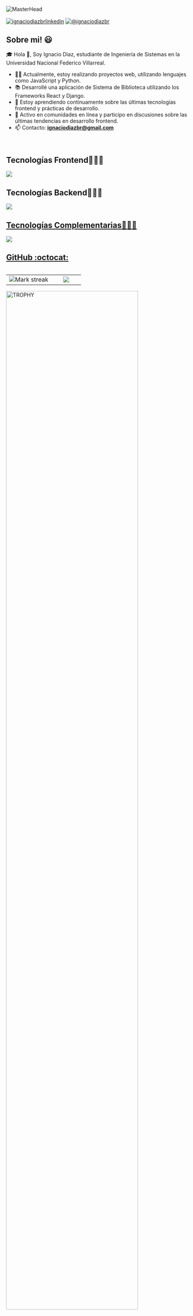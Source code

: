 ![MasterHead](https://i.imgur.com/Uf58jpH.png)
<!--<h1 align="center">Hola 👋, Soy Ignacio Diaz</h1>-->
<a href="https://linkedin.com/in/ignaciodiazbr" target="_blank"><img align="center" src="https://img.shields.io/badge/LinkedIn-0077B5?style=for-the-badge&logo=linkedin&logoColor=white" alt="ignaciodiazbrlinkedin"/></a>
<a href = "mailto:ignaciodiazbr@gmail.com" target="blank"><img align="center" src="https://img.shields.io/badge/Gmail-D14836?style=for-the-badge&logo=gmail&logoColor=white" alt="@ignaciodiazbr"  /></a>
  </p>
  
<h2>Sobre mi! 😃</h2>
<!--Intro start-->

<!--<img align="right" alt="Coding" width="350" src="https://miro.medium.com/v2/resize:fit:679/1*yw0TnheAGN-LPneDaTlaxw.gif"/>-->
<p align="left">
🎓 Hola 👋, Soy Ignacio Diaz, estudiante de Ingeniería de Sistemas en la Universidad Nacional Federico Villarreal.
  
- 👨‍💻 Actualmente, estoy realizando proyectos web, utilizando lenguajes como JavaScript y Python.
- 📚 Desarrollé una aplicación de Sistema de Biblioteca utilizando los Frameworks React y Django.
- 🌱 Estoy aprendiendo continuamente sobre las últimas tecnologías frontend y prácticas de desarrollo.
- 🤝 Activo en comunidades en línea y participo en discusiones sobre las últimas tendencias en desarrollo frontend.
- 📫 Contacto: **ignaciodiazbr@gmail.com**
<!--Intro end-->
</p>
<br>
<h2 >Tecnologías Frontend👨🏻‍💻</h2>
<!--tech stack icons-->
<p align="left">
  <a href="https://skillicons.dev">
    <img src="https://skillicons.dev/icons?i=js,ts,react,nextjs,prisma,tailwind,bootstrap,html,css,sass,materialui&perline=12" />
  </a>
</p>

<h2 >Tecnologías Backend👨🏻‍💻</h2>
<p align="left">
  <a href="https://skillicons.dev">
      <img src="https://skillicons.dev/icons?i=nodejs,express,nestjs,py,django,mysql,postgres,mongodb,firebase&perline=12" />
</p>

<h2 >Tecnologías Complementarias👨🏻‍💻</h2>
<p align="left">
  <a href="https://skillicons.dev">
      <img src="https://skillicons.dev/icons?i=docker,linux,gcp,git,github,postman,vscode,vite&perline=12" />
</p>
    
<!-------------------------->
<h2>GitHub :octocat:</h2>
<!--- stats & Trophy (start) -->
<p align="center">
  <!--- stats (start) -->
<table align="left">
<tr border="none">
<td width="60%" align="center">

<!--  <img  align="center"  src="https://github-readme-stats.vercel.app/api?username=unsimpledev&theme=dark&show_icons=true&count_private=true" />
  <br></br> -->
  <img  title="🔥 Get streak stats for your profile at git.io/streak-stats" alt="Mark streak" src="https://github-readme-streak-stats.herokuapp.com/?user=ignaciodiazdev&theme=dark&hide_border=false" /> 
</td>

<td width="40%" align="center">

  <img  align="center"  src="https://github-readme-stats.anuraghazra1.vercel.app/api/top-langs/?username=ignaciodiazdev&theme=dark&hide_border=false&no-bg=true&no-frame=true&langs_count=3"/>
  <!---<img align="center" src="https://github-readme-stats.vercel.app/api/top-langs/?username=ignaciodiazdev&hide_progress=true&theme=dark&no-bg=true&no-frame=true&langs_count=10"/>-->
  </td>
</tr>
</table>
<!--- stats (end) -->

<!--- trophy (start) -->
<div align=left>
  <a href="https://github.com/ryo-ma/github-profile-trophy" title="Go to Source">
      <img align="center" width=84% src="https://github-profile-trophy.vercel.app/?username=ignaciodiazdev&theme=radical&row=1&column=7&margin-h=15&margin-w=5&no-bg=true" alt="TROPHY" />
    </a>
</div>
<!--- trophy (start) -->


</p>        
<!--- stats (end) -->
